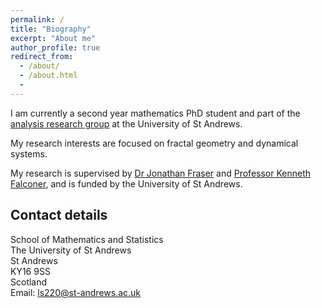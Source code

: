 ```yaml
---
permalink: /
title: "Biography"
excerpt: "About me"
author_profile: true
redirect_from:
  - /about/
  - /about.html
  -
---
```


I am currently a second year mathematics PhD student and part of the [analysis research group](http://www.mcs.st-andrews.ac.uk/pg/pure/Analysis/) at the University of St Andrews.

My research interests are focused on fractal geometry and dynamical systems.

My research is supervised by [Dr Jonathan Fraser](http://www.mcs.st-andrews.ac.uk/~jmf32/) and [Professor Kenneth Falconer](http://www.mcs.st-and.ac.uk/~kenneth/), and is funded by the University of St Andrews.

## Contact details

School of Mathematics and Statistics  
The University of St Andrews  
St Andrews  
KY16 9SS  
Scotland  
Email: ls220@st-andrews.ac.uk
